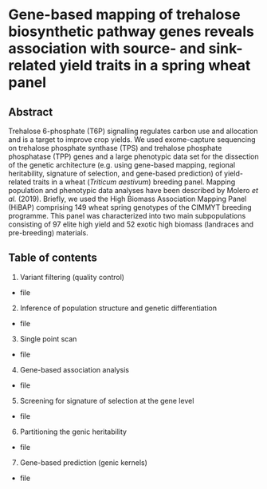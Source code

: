 # **Gene-based mapping of trehalose biosynthetic pathway genes reveals association with source- and sink-related yield traits in a spring wheat panel**

## Abstract
Trehalose 6-phosphate (T6P) signalling regulates carbon use and allocation and is a target to improve crop yields. We used exome-capture sequencing on trehalose phosphate synthase (TPS) and trehalose phosphate phosphatase (TPP) genes and a large phenotypic data set for the dissection of the genetic architecture (e.g. using gene-based mapping, regional heritability, signature of selection, and gene-based prediction) of yield-related traits in a wheat (*Triticum aestivum*) breeding panel. Mapping population and phenotypic data analyses have been described by Molero *et al.* (2019). Briefly, we used the High Biomass Association Mapping Panel (HiBAP) comprising 149 wheat spring genotypes of the CIMMYT breeding programme. This panel was characterized into two main subpopulations consisting of 97 elite high yield and 52 exotic high biomass (landraces and pre-breeding) materials.

## Table of contents
1. Variant filtering (quality control)
- file

2. Inference of population structure and genetic differentiation
- file

3. Single point scan
- file

4. Gene-based association analysis
- file

5. Screening for signature of selection at the gene level
- file

6. Partitioning the genic heritability
- file

7. Gene-based prediction (genic kernels)
- file
